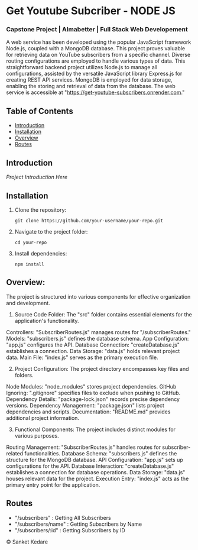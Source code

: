 # Get Youtube Subcriber - NODE JS
### Capstone Project | **Almabetter** | Full Stack Web Developement

A web service has been developed using the popular JavaScript framework Node.js, coupled with a MongoDB database. This project proves valuable for retrieving data on YouTube subscribers from a specific channel. Diverse routing configurations are employed to handle various types of data. This straightforward backend project utilizes Node.js to manage all configurations, assisted by the versatile JavaScript library Express.js for creating REST API services. MongoDB is employed for data storage, enabling the storing and retrieval of data from the database. The web service is accessible at "https://get-youtube-subscribers.onrender.com."


## Table of Contents
- [Introduction](#introduction)
- [Installation](#installation)
- [Overview](#overview)
- [Routes](#routes)




## Introduction

*Project Introduction Here*


## Installation

1. Clone the repository:

    ```
    git clone https://github.com/your-username/your-repo.git
    ```

2. Navigate to the project folder:

    ```
    cd your-repo
    ```

3. Install dependencies:

    ```
    npm install
    ```




## Overview:

The project is structured into various components for effective organization and development.

1. Source Code Folder:
The "src" folder contains essential elements for the application's functionality.

Controllers: "SubscriberRoutes.js" manages routes for "/subscriberRoutes."
Models: "subscribers.js" defines the database schema.
App Configuration: "app.js" configures the API.
Database Connection: "createDatabase.js" establishes a connection.
Data Storage: "data.js" holds relevant project data.
Main File: "index.js" serves as the primary execution file.


2. Project Configuration:
The project directory encompasses key files and folders.

Node Modules: "node_modules" stores project dependencies.
GitHub Ignoring: ".gitignore" specifies files to exclude when pushing to GitHub.
Dependency Details: "package-lock.json" records precise dependency versions.
Dependency Management: "package.json" lists project dependencies and scripts.
Documentation: "README.md" provides additional project information.


3. Functional Components:
The project includes distinct modules for various purposes.

Routing Management: "SubscriberRoutes.js" handles routes for subscriber-related functionalities.
Database Schema: "subscribers.js" defines the structure for the MongoDB database.
API Configuration: "app.js" sets up configurations for the API.
Database Interaction: "createDatabase.js" establishes a connection for database operations.
Data Storage: "data.js" houses relevant data for the project.
Execution Entry: "index.js" acts as the primary entry point for the application.


## Routes

- "/subscribers"      : Getting All Subscribers
- "/subscribers/name" : Getting Subscribers by Name
- "/subscribers/:id"  : Getting Subscribers by ID


© Sanket Kedare
